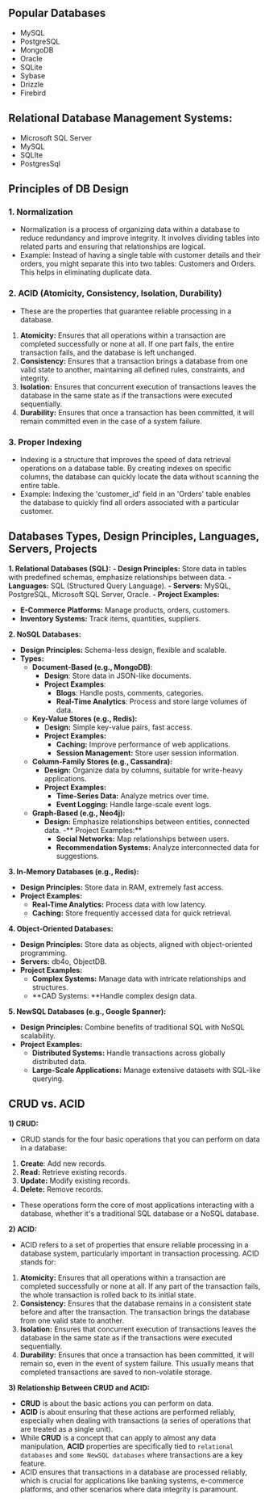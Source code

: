 ## Popular Databases
- MySQL
- PostgreSQL
- MongoDB
- Oracle
- SQLite
- Sybase
- Drizzle
- Firebird

## Relational Database Management Systems:
- Microsoft SQL Server
- MySQL
- SQLIte
- PostgresSql

## Principles of DB Design
### 1. Normalization
- Normalization is a process of organizing data within a database to reduce redundancy and improve integrity. It involves dividing tables into related parts and ensuring that relationships are logical.
- Example: Instead of having a single table with customer details and their orders, you might separate this into two tables: Customers and Orders. This helps in eliminating duplicate data.

### 2. ACID (Atomicity, Consistency, Isolation, Durability)
- These are the properties that guarantee reliable processing in a database.

1. **Atomicity:** Ensures that all operations within a transaction are completed successfully or none at all. If one part fails, the entire transaction fails, and the database is left unchanged.
2. **Consistency:** Ensures that a transaction brings a database from one valid state to another, maintaining all defined rules, constraints, and integrity.
3. **Isolation:** Ensures that concurrent execution of transactions leaves the database in the same state as if the transactions were executed sequentially.
4. **Durability:** Ensures that once a transaction has been committed, it will remain committed even in the case of a system failure.

### 3. Proper Indexing
- Indexing is a structure that improves the speed of data retrieval operations on a database table. By creating indexes on specific columns, the database can quickly locate the data without scanning the entire table.
- Example: Indexing the 'customer_id' field in an 'Orders' table enables the database to quickly find all orders associated with a particular customer.

## Databases Types, Design Principles, Languages, Servers, Projects
**1. Relational Databases (SQL):**
**- Design Principles:** Store data in tables with predefined schemas, emphasize relationships between data.
**- Languages:** SQL (Structured Query Language).
**- Servers:** MySQL, PostgreSQL, Microsoft SQL Server, Oracle.
**- Project Examples:**
  - **E-Commerce Platforms:** Manage products, orders, customers.
  - **Inventory Systems:** Track items, quantities, suppliers.

**2. NoSQL Databases:**
- **Design Principles:** Schema-less design, flexible and scalable.
- **Types:**
  - **Document-Based (e.g., MongoDB)**:
    - **Design**: Store data in JSON-like documents.
    - **Project Examples**:
      - **Blogs**: Handle posts, comments, categories.
      - **Real-Time Analytics**: Process and store large volumes of data.
  - **Key-Value Stores (e.g., Redis):**
    - D**esign:** Simple key-value pairs, fast access.
    - **Project Examples:**
      - **Caching:** Improve performance of web applications.
      - **Session Management:** Store user session information.
  - **Column-Family Stores (e.g., Cassandra):**
    - **Design:** Organize data by columns, suitable for write-heavy applications.
    - **Project Examples:**
      - **Time-Series Data:** Analyze metrics over time.
      - **Event Logging:** Handle large-scale event logs.
  - **Graph-Based (e.g., Neo4j):**
    - **Design:** Emphasize relationships between entities, connected data.
    -** Project Examples:**
      - **Social Networks:** Map relationships between users.
      - **Recommendation Systems:** Analyze interconnected data for suggestions.

**3. In-Memory Databases (e.g., Redis):**
- **Design Principles:** Store data in RAM, extremely fast access.
- **Project Examples:**
  - **Real-Time Analytics:** Process data with low latency.
  - **Caching:** Store frequently accessed data for quick retrieval.

**4. Object-Oriented Databases:**
- **Design Principles:** Store data as objects, aligned with object-oriented programming.
- **Servers:** db4o, ObjectDB.
- **Project Examples:**
  - **Complex Systems:** Manage data with intricate relationships and structures.
  - **CAD Systems: **Handle complex design data.

**5. NewSQL Databases (e.g., Google Spanner):**
- **Design Principles:** Combine benefits of traditional SQL with NoSQL scalability.
- **Project Examples:**
  - **Distributed Systems:** Handle transactions across globally distributed data.
  - **Large-Scale Applications:** Manage extensive datasets with SQL-like querying.


## CRUD vs. ACID
**1) CRUD:**
- CRUD stands for the four basic operations that you can perform on data in a database:
1. **Create**: Add new records.
2. **Read:** Retrieve existing records.
3. **Update:** Modify existing records.
4. **Delete:** Remove records.
- These operations form the core of most applications interacting with a database, whether it's a traditional SQL database or a NoSQL database.

**2) ACID:**
- ACID refers to a set of properties that ensure reliable processing in a database system, particularly important in transaction processing. ACID stands for:
1. **Atomicity:** Ensures that all operations within a transaction are completed successfully or none at all. If any part of the transaction fails, the whole transaction is rolled back to its initial state.
2. **Consistency:** Ensures that the database remains in a consistent state before and after the transaction. The transaction brings the database from one valid state to another.
3. **Isolation:** Ensures that concurrent execution of transactions leaves the database in the same state as if the transactions were executed sequentially.
4. **Durability:** Ensures that once a transaction has been committed, it will remain so, even in the event of system failure. This usually means that completed transactions are saved to non-volatile storage.

**3) Relationship Between CRUD and ACID:**
- **CRUD** is about the basic actions you can perform on data.
- **ACID** is about ensuring that these actions are performed reliably, especially when dealing with transactions (a series of operations that are treated as a single unit).
- While **CRUD** is a concept that can apply to almost any data manipulation, **ACID** properties are specifically tied to `relational databases` and `some NewSQL databases` where transactions are a key feature.
- ACID ensures that transactions in a database are processed reliably, which is crucial for applications like banking systems, e-commerce platforms, and other scenarios where data integrity is paramount.
